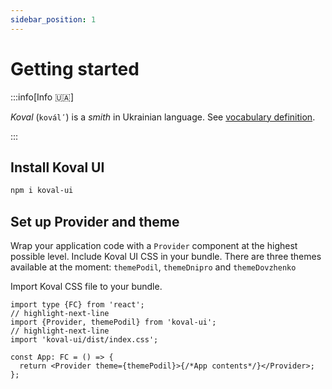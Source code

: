 ```yaml
---
sidebar_position: 1
---
```


# Getting started

:::info[Info 🇺🇦]

_Koval_ (`koválʹ`) is a _smith_ in Ukrainian language. See [vocabulary
definition](https://en.wiktionary.org/wiki/%D0%BA%D0%BE%D0%B2%D0%B0%D0%BB%D1%8C).

:::

## Install Koval UI

```bash npm2yarn
npm i koval-ui
```

## Set up Provider and theme

Wrap your application code with a `Provider` component at the highest possible level. Include Koval UI CSS in your bundle.
There are three themes available at the moment: `themePodil`, `themeDnipro` and `themeDovzhenko`

Import Koval CSS file to your bundle.

```tsx
import type {FC} from 'react';
// highlight-next-line
import {Provider, themePodil} from 'koval-ui';
// highlight-next-line
import 'koval-ui/dist/index.css';

const App: FC = () => {
  return <Provider theme={themePodil}>{/*App contents*/}</Provider>;
};
```
